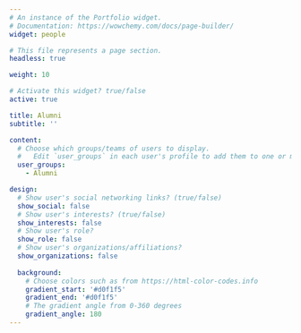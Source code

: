 ```yaml
---
# An instance of the Portfolio widget.
# Documentation: https://wowchemy.com/docs/page-builder/
widget: people

# This file represents a page section.
headless: true

weight: 10

# Activate this widget? true/false
active: true

title: Alumni
subtitle: ''

content:
  # Choose which groups/teams of users to display.
  #   Edit `user_groups` in each user's profile to add them to one or more of these groups.
  user_groups:
    - Alumni

design:
  # Show user's social networking links? (true/false)
  show_social: false
  # Show user's interests? (true/false)
  show_interests: false
  # Show user's role?
  show_role: false
  # Show user's organizations/affiliations?
  show_organizations: false
  
  background:
    # Choose colors such as from https://html-color-codes.info
    gradient_start: '#d0f1f5'
    gradient_end: '#d0f1f5'
    # The gradient angle from 0-360 degrees
    gradient_angle: 180
---
```

